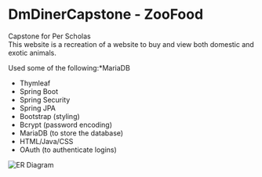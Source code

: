# DmDinerCapstone - ZooFood
Capstone for Per Scholas <br>
This website is a recreation of a website to buy and view both domestic and exotic animals.

Used some of the following:*MariaDB
  * Thymleaf
  * Spring Boot
  * Spring Security
  * Spring JPA
  * Bootstrap (styling)
  * Bcrypt (password encoding)
  * MariaDB (to store the database)
  * HTML/Java/CSS
  * OAuth (to authenticate logins)


![ER Diagram](https://i.imgur.com/PeW4j0I.png)
